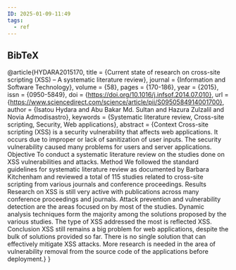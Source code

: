 ```yaml
---
ID: 2025-01-09-11:49
tags:
  - ref
---
```

## BibTeX

@article{HYDARA2015170,
title = {Current state of research on cross-site scripting (XSS) – A systematic literature review},
journal = {Information and Software Technology},
volume = {58},
pages = {170-186},
year = {2015},
issn = {0950-5849},
doi = {https://doi.org/10.1016/j.infsof.2014.07.010},
url = {https://www.sciencedirect.com/science/article/pii/S0950584914001700},
author = {Isatou Hydara and Abu Bakar Md. Sultan and Hazura Zulzalil and Novia Admodisastro},
keywords = {Systematic literature review, Cross-site scripting, Security, Web applications},
abstract = {Context
Cross-site scripting (XSS) is a security vulnerability that affects web applications. It occurs due to improper or lack of sanitization of user inputs. The security vulnerability caused many problems for users and server applications.
Objective
To conduct a systematic literature review on the studies done on XSS vulnerabilities and attacks.
Method
We followed the standard guidelines for systematic literature review as documented by Barbara Kitchenham and reviewed a total of 115 studies related to cross-site scripting from various journals and conference proceedings.
Results
Research on XSS is still very active with publications across many conference proceedings and journals. Attack prevention and vulnerability detection are the areas focused on by most of the studies. Dynamic analysis techniques form the majority among the solutions proposed by the various studies. The type of XSS addressed the most is reflected XSS.
Conclusion
XSS still remains a big problem for web applications, despite the bulk of solutions provided so far. There is no single solution that can effectively mitigate XSS attacks. More research is needed in the area of vulnerability removal from the source code of the applications before deployment.}
}